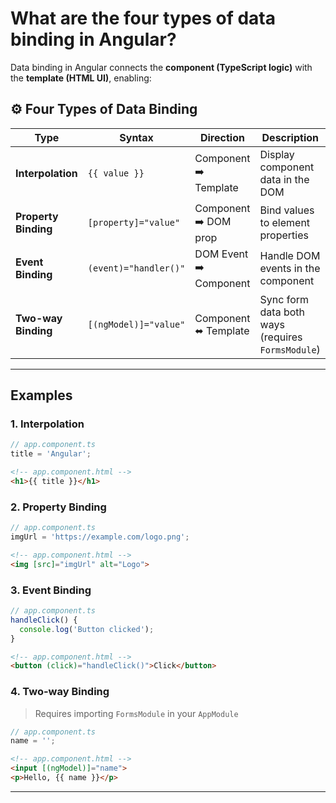 # What are the four types of data binding in Angular?

Data binding in Angular connects the **component (TypeScript logic)** with the **template (HTML UI)**, enabling:

## ⚙️ Four Types of Data Binding

| Type                | Syntax                   | Direction              | Description                            |
|---------------------|--------------------------|------------------------|----------------------------------------|
| **Interpolation**   | `{{ value }}`            | Component ➡️ Template  | Display component data in the DOM      |
| **Property Binding**| `[property]="value"`     | Component ➡️ DOM prop  | Bind values to element properties      |
| **Event Binding**   | `(event)="handler()"`    | DOM Event ➡️ Component | Handle DOM events in the component     |
| **Two-way Binding** | `[(ngModel)]="value"`    | Component ⬌ Template   | Sync form data both ways (requires `FormsModule`) |

---

## Examples

### 1. **Interpolation**
```ts
// app.component.ts
title = 'Angular';
```
```html
<!-- app.component.html -->
<h1>{{ title }}</h1>
```

### 2. **Property Binding**
```ts
// app.component.ts
imgUrl = 'https://example.com/logo.png';
```
```html
<!-- app.component.html -->
<img [src]="imgUrl" alt="Logo">
```

### 3. **Event Binding**
```ts
// app.component.ts
handleClick() {
  console.log('Button clicked');
}
```
```html
<!-- app.component.html -->
<button (click)="handleClick()">Click</button>
```

### 4. **Two-way Binding**
> Requires importing `FormsModule` in your `AppModule`
```ts
// app.component.ts
name = '';
```
```html
<!-- app.component.html -->
<input [(ngModel)]="name">
<p>Hello, {{ name }}</p>
```

---
